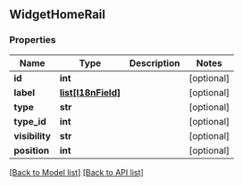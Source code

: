 ## WidgetHomeRail

### Properties
Name | Type | Description | Notes
------------ | ------------- | ------------- | -------------
**id** | **int** |  | [optional] 
**label** | [**list[I18nField]**](#I18nField) |  | [optional] 
**type** | **str** |  | [optional] 
**type_id** | **int** |  | [optional] 
**visibility** | **str** |  | [optional] 
**position** | **int** |  | [optional] 

[[Back to Model list]](#documentation-for-models) [[Back to API list]](#documentation-for-api-endpoints)


